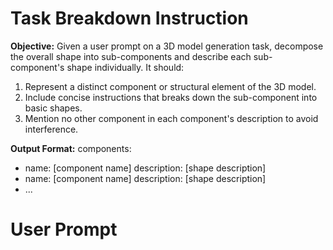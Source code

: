 # Task Breakdown Instruction

**Objective:** Given a user prompt on a 3D model generation task, decompose the overall shape into sub-components and describe each sub-component's shape individually. It should: 
1. Represent a distinct component or structural element of the 3D model.
2. Include concise instructions that breaks down the sub-component into basic shapes.
3. Mention no other component in each component's description to avoid interference. 

**Output Format:** 
components:
  - name: [component name]
    description: [shape description]
  - name: [component name]
    description: [shape description]
  - ...

# User Prompt
